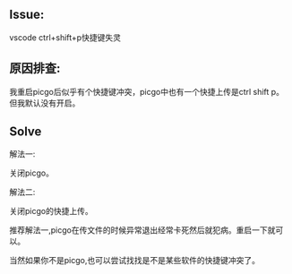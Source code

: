 ## Issue:

vscode ctrl+shift+p快捷键失灵



## 原因排查:

我重启picgo后似乎有个快捷键冲突，picgo中也有一个快捷上传是ctrl shift p。但我默认没有开启。



## Solve

解法一:

关闭picgo。

解法二:

关闭picgo的快捷上传。

推荐解法一,picgo在传文件的时候异常退出经常卡死然后就犯病。重启一下就可以。



当然如果你不是picgo,也可以尝试找找是不是某些软件的快捷键冲突了。